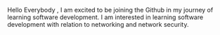 Hello Everybody , I am excited to be joining the Github in my journey of learning software development. I am interested in learning software development with relation to networking and network security.
